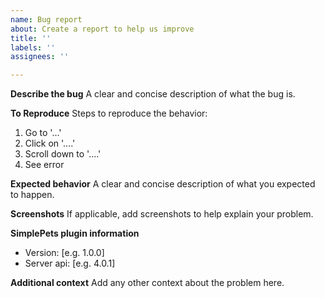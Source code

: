 ```yaml
---
name: Bug report 
about: Create a report to help us improve 
title: ''
labels: ''
assignees: ''

---
```


**Describe the bug**
A clear and concise description of what the bug is.

**To Reproduce**
Steps to reproduce the behavior:

1. Go to '...'
2. Click on '....'
3. Scroll down to '....'
4. See error

**Expected behavior**
A clear and concise description of what you expected to happen.

**Screenshots**
If applicable, add screenshots to help explain your problem.

**SimplePets plugin information**

- Version: [e.g. 1.0.0]
- Server api: [e.g. 4.0.1]

**Additional context**
Add any other context about the problem here.
